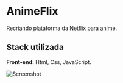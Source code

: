# AnimeFlix
Recriando plataforma da Netflix para anime.

## Stack utilizada

**Front-end:** Html, Css, JavaScript.

![Screenshot](img/AnimeFlix.gif)
